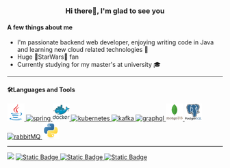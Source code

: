 <h3 align="center">Hi there👋, I'm glad to see you</h3>

<!--
**dm4nk/dm4nk** is a ✨ _special_ ✨ repository because its `README.md` (this file) appears on your GitHub profile.

Here are some ideas to get you started:

- 🔭 I’m currently working on ...
- 🌱 I’m currently learning ...
- 👯 I’m looking to collaborate on ...
- 🤔 I’m looking for help with ...
- 💬 Ask me about ...
- 📫 How to reach me: ...
- 😄 Pronouns: ...
- ⚡ Fun fact: ...
-->

#### A few things about me
- I'm passionate backend web developer, enjoying writing code in Java and learning new cloud related technologies :star_struck:
- Huge :milky_way:StarWars:robot: fan
- Currently studying for my master's at university 🎓

---
#### 🛠️Languages and Tools
<a href="https://www.java.com" target="_blank" rel="noreferrer"> <img src="https://raw.githubusercontent.com/devicons/devicon/master/icons/java/java-original.svg" alt="java" width="40" height="40"/> </a> 
<a href="https://spring.io/" target="_blank" rel="noreferrer"> <img src="https://www.vectorlogo.zone/logos/springio/springio-icon.svg" alt="spring" width="40" height="40"/> </a>
<a href="https://www.docker.com/" target="_blank" rel="noreferrer"> <img src="https://raw.githubusercontent.com/devicons/devicon/master/icons/docker/docker-original-wordmark.svg" alt="docker" width="40" height="40"/> </a> 
<a href="https://kubernetes.io" target="_blank" rel="noreferrer"> <img src="https://www.vectorlogo.zone/logos/kubernetes/kubernetes-icon.svg" alt="kubernetes" width="40" height="40"/> </a> 
<a href="https://kafka.apache.org/" target="_blank" rel="noreferrer"> <img src="https://www.vectorlogo.zone/logos/apache_kafka/apache_kafka-icon.svg" alt="kafka" width="40" height="40"/> </a> 
<a href="https://graphql.org" target="_blank" rel="noreferrer"> <img src="https://www.vectorlogo.zone/logos/graphql/graphql-icon.svg" alt="graphql" width="40" height="40"/> </a> 
<a href="https://www.mongodb.com/" target="_blank" rel="noreferrer"> <img src="https://raw.githubusercontent.com/devicons/devicon/master/icons/mongodb/mongodb-original-wordmark.svg" alt="mongodb" width="40" height="40"/> </a> 
<a href="https://www.postgresql.org" target="_blank" rel="noreferrer"> <img src="https://raw.githubusercontent.com/devicons/devicon/master/icons/postgresql/postgresql-original-wordmark.svg" alt="postgresql" width="40" height="40"/> </a> 
<a href="https://www.rabbitmq.com" target="_blank" rel="noreferrer"> <img src="https://www.vectorlogo.zone/logos/rabbitmq/rabbitmq-icon.svg" alt="rabbitMQ" width="40" height="40"/> </a> 
<a href="https://www.python.org" target="_blank" rel="noreferrer"> <img src="https://raw.githubusercontent.com/devicons/devicon/master/icons/python/python-original.svg" alt="python" width="40" height="40"/> </a> 

---
![](https://komarev.com/ghpvc/?username=dm4nk)
[![Static Badge](https://img.shields.io/badge/-%40dm4nk-2CA5E0?style=flat-square&logo=telegram&logoColor=white&link=https%3A%2F%2Ft.me%2Fdm4nk)
](https://t.me/dm4nk)
[![Static Badge](https://img.shields.io/badge/-dimkonx.2001%40gmail.com-c14438?style=flat-square&logo=gmail&logoColor=white&link=mailto%3Adimkonx.2001%40gmail.com)
](mailto:dimkonx.2001@gmail.com)
[![Static Badge](https://img.shields.io/badge/-dim.xx2011%40yandex.ru-red?style=flat-square&&label=Y&labelColor=yellow&color=red&link=mailto%3Adim.xx2011%40yandex.ru)
](mailto:dim.xx2011%40yandex.ru)


